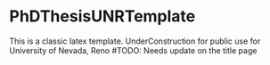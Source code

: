 # PhDThesisUNRTemplate

This is a classic latex template. UnderConstruction for public use for University of Nevada, Reno
#TODO: Needs update on the title page
